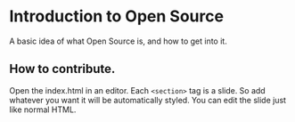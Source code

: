 # Introduction to Open Source

A basic idea of what Open Source is, and how to get into it.

## How to contribute.

Open the index.html in an editor. Each `<section>`  tag is a slide. So add whatever you want it will be automatically styled. You can edit the slide just like normal HTML.

